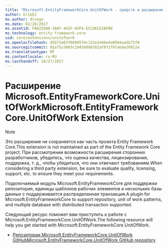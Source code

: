 ```yaml
---
title: "Microsoft.EntityFrameworkCore.UnitOfWork - средств и расширений - Core EF"
author: ErikEJ
ms.author: divega
ms.date: 02/28/2017
ms.assetid: FAD22688-3A07-441F-83FA-ECC86CE2BFB8
ms.technology: entity-framework-core
uid: core/extensions/unitofwork
ms.openlocfilehash: d5b73a63f669d5f4c131e2446e4a0504aa5b72f0
ms.sourcegitcommit: 01a75cd483c1943ddd6f82af971f07abde20912e
ms.translationtype: MT
ms.contentlocale: ru-RU
ms.lasthandoff: 10/27/2017
---
```

# <a name="microsoftentityframeworkcoreunitofwork-extension"></a><span data-ttu-id="172bd-102">Расширение Microsoft.EntityFrameworkCore.UnitOfWork</span><span class="sxs-lookup"><span data-stu-id="172bd-102">Microsoft.EntityFrameworkCore.UnitOfWork Extension</span></span>

> [!NOTE]
> <span data-ttu-id="172bd-103">Это расширение не сохраняется как часть проекта Entity Framework Core.</span><span class="sxs-lookup"><span data-stu-id="172bd-103">This extension is not maintained as part of the Entity Framework Core project.</span></span> <span data-ttu-id="172bd-104">При рассмотрении возможности расширения сторонних разработчиков, убедитесь, что оценка качества, лицензирования, поддержка, т. д., чтобы убедиться, что они отвечают требованиям.</span><span class="sxs-lookup"><span data-stu-id="172bd-104">When considering a third party extension, be sure to evaluate quality, licensing, support, etc. to ensure they meet your requirements.</span></span>

<span data-ttu-id="172bd-105">Подключаемый модуль Microsoft.EntityFrameworkCore для поддержки репозитория, единицы шаблонов рабочих элементов и нескольких базы данных с поддерживается распределенная транзакция.</span><span class="sxs-lookup"><span data-stu-id="172bd-105">A plugin for Microsoft.EntityFrameworkCore to support repository, unit of work patterns, and multiple database with distributed transaction supported.</span></span>

<span data-ttu-id="172bd-106">Следующий ресурс поможет вам приступить к работе с Microsoft.EntityFrameworkCore.UnitOfWork.</span><span class="sxs-lookup"><span data-stu-id="172bd-106">The following resource will help you get started with Microsoft.EntityFrameworkCore.UnitOfWork.</span></span>
* [<span data-ttu-id="172bd-107">Репозитории Microsoft.EntityFrameworkCore.UnitOfWork GitHub</span><span class="sxs-lookup"><span data-stu-id="172bd-107">Microsoft.EntityFrameworkCore.UnitOfWork GitHub repository</span></span>](https://github.com/Arch/UnitOfWork/)
